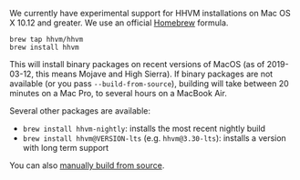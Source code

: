 We currently have experimental support for HHVM installations on Mac OS X 10.12 and greater. We use an official [Homebrew](http://brew.sh/) formula.

```
brew tap hhvm/hhvm
brew install hhvm
```

This will install binary packages on recent versions of MacOS (as of 2019-03-12, this means Mojave and High Sierra). If binary packages are not available (or you pass `--build-from-source`), building will take between 20 minutes on a Mac Pro, to several hours on a MacBook Air.

Several other packages are available:

- `brew install hhvm-nightly`: installs the most recent nightly build
- `brew install hhvm@VERSION-lts` (e.g. `hhvm@3.30-lts`): installs a version with long term support

You can also [manually build from source](building-from-source#building-hhvm__macos).
